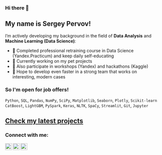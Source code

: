 ### Hi there 👋

## My name is Sergey Pervov!

I’m actively developing my background in the field of **Data Analysis** and **Machine Learning (Data Science)**:

- 🌱 Completed professional retraining course in Data Science (Yandex.Practicum) and keep daily self-educating 
- 🔭 Currently working on my pet projects
- 👯 Also participate in workshops (Yandex) and hackathons (Kaggle)
- 🤔 Hope to develop even faster in a strong team that works on interesting, modern cases

### So I'm open for job offers!

`Python`, `SQL`, `Pandas`, `NumPy`, `SciPy`, `Matplotlib`, `Seaborn`, `Plotly`, `Scikit-learn`<br> 
`CatBoost`, `LightGBM`, `PySpark`, `Keras`, `NLTK`, `SpaCy`, `Streamlit`, `Git`, `Jupyter`

## [Check my latest projects](https://github.com/perv0vser/Kaggle_projects.git/ "Open repo with Kaggle projects") 

### Connect with me:
[<img align="left" alt="perv0vser | Telegram" width="22px" src="https://cdn.jsdelivr.net/npm/simple-icons@v3/icons/telegram.svg" />][telegram]
[<img align="left" alt="perv0vser | Instagram" width="22px" src="https://cdn.jsdelivr.net/npm/simple-icons@v3/icons/instagram.svg" />][instagram]
[<img align="left" alt="perv0vser | Telegram" width="22px" src="https://cdn.jsdelivr.net/npm/simple-icons@v3/icons/kaggle.svg" />][kaggle]

<br />
<br />


[telegram]: https://t.me/sergeypervov/
[instagram]: https://www.instagram.com/mamkin.digitalnomad/
[kaggle]: https://www.kaggle.com/sergeypervov/
